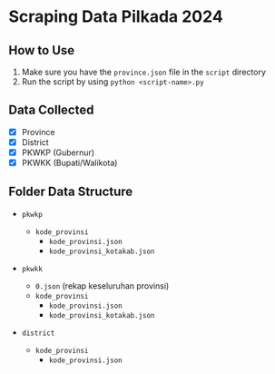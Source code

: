 # Scraping Data Pilkada 2024

## How to Use
1. Make sure you have the `province.json` file in the `script` directory
2. Run the script by using `python <script-name>.py`

## Data Collected
- [x] Province
- [x] District
- [x] PKWKP (Gubernur)
- [x] PKWKK (Bupati/Walikota)

## Folder Data Structure
- `pkwkp`
  - `kode_provinsi`
    - `kode_provinsi.json`
    - `kode_provinsi_kotakab.json`

- `pkwkk`
  - `0.json` (rekap keseluruhan provinsi)
  - `kode_provinsi`
    - `kode_provinsi.json`
    - `kode_provinsi_kotakab.json`

- `district`
  - `kode_provinsi`
    - `kode_provinsi.json`

